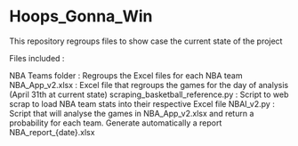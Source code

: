 # Hoops_Gonna_Win

This repository regroups files to show case the current state of the project

Files included :

NBA Teams folder : Regroups the Excel files for each NBA team
NBA_App_v2.xlsx : Excel file that regroups the games for the day of analysis (April 31th at current state)
scraping_basketball_reference.py : Script to web scrap to load NBA team stats into their respective Excel file
NBAI_v2.py : Script that will analyse the games in NBA_App_v2.xlsx and return a probability for each team. Generate automatically a report NBA_report_{date}.xlsx
